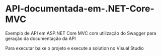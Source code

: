 # API-documentada-em-.NET-Core-MVC

Exemplo de API em ASP.NET Core MVC com utilização do Swagger para geração da documentação da API

Para executar baixe o projeto e execute a solution no Visual Studio
